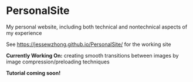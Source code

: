 # PersonalSite
My personal website, including both technical and nontechnical aspects of my experience

See https://jessewzhong.github.io/PersonalSite/ for the working site

**Currently Working On:** creating smooth transitions between images by image compression/preloading techniques

**Tutorial coming soon!**
